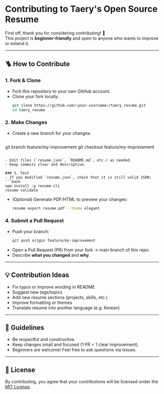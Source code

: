 # Contributing to Taery's Open Source Resume

First off, thank you for considering contributing! 🎉  
This project is **beginner-friendly** and open to anyone who wants to improve or extend it.

---

## 🪜 How to Contribute

### 1. Fork & Clone
- Fork this repository to your own GitHub account.
- Clone your fork locally:
  ```bash
  git clone https://github.com/<your-username>/taery_resume.git
  cd taery_resume
  ```

### 2. Make Changes
- Create a new branch for your changes:

  ```bash
git branch feature/my-improvement
git checkout feature/my-improvement
  ```
  
- Edit files (`resume.json`, `README.md`, etc.) as needed.
- Keep commits clear and descriptive.

### 3. Test
- If you modified `resume.json`, check that it is still valid JSON:
  ```bash
  npm install -g resume-cli
  resume validate
  ```
- (Optional) Generate PDF/HTML to preview your changes:
  ```bash
  resume export resume.pdf --theme elegant
  ```

### 4. Submit a Pull Request
- Push your branch:
  ```bash
  git push origin feature/my-improvement
  ```
- Open a Pull Request (PR) from your fork → main branch of this repo.
- Describe **what you changed** and **why**.

---

## 💡 Contribution Ideas
- Fix typos or improve wording in README
- Suggest new tags/topics
- Add new resume sections (projects, skills, etc.)
- Improve formatting or themes
- Translate resume into another language (e.g. Korean)

---

## 🙌 Guidelines
- Be respectful and constructive.
- Keep changes small and focused (1 PR = 1 clear improvement).
- Beginners are welcome! Feel free to ask questions via Issues.

---

## 📜 License
By contributing, you agree that your contributions will be licensed under the [MIT License](LICENSE).

